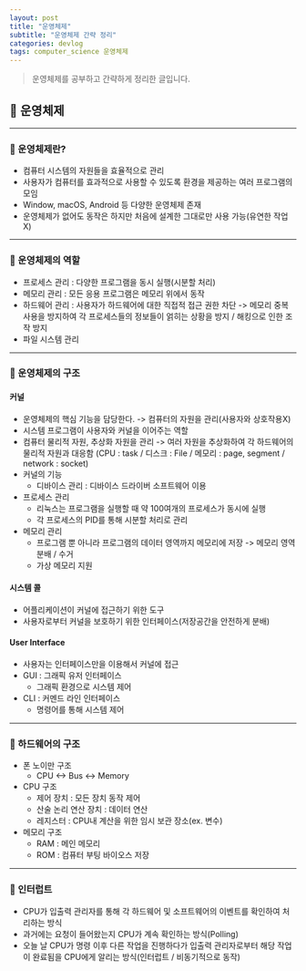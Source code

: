 ```yaml
---
layout: post
title: "운영체제"
subtitle: "운영체제 간략 정리"
categories: devlog
tags: computer_science 운영체제
---
```


> 운영체제를 공부하고 간략하게 정리한 글입니다.

<!---more--->

## 📌 운영체제

---

### 🌱 운영체제란?

- 컴퓨터 시스템의 자원들을 효율적으로 관리
- 사용자가 컴퓨터를 효과적으로 사용할 수 있도록 환경을 제공하는 여러 프로그램의 모임
- Window, macOS, Android 등 다양한 운영체제 존재
- 운영체제가 없어도 동작은 하지만 처음에 설계한 그대로만 사용 가능(유연한 작업 X)

---

### 🌱 운영체제의 역할

- 프로세스 관리 : 다양한 프로그램을 동시 실행(시분할 처리)
- 메모리 관리 : 모든 응용 프로그램은 메모리 위에서 동작
- 하드웨어 관리 : 사용자가 하드웨어에 대한 직접적 접근 권한 차단 -> 메모리 중복 사용을 방지하여 각 프로세스들의 정보들이 얽히는 상황을 방지 / 해킹으로 인한 조작 방지
- 파일 시스템 관리

---

### 🌱 운영체제의 구조

#### <strong>커널</strong>

- 운영체제의 핵심 기능을 담당한다. -> 컴퓨터의 자원을 관리(사용자와 상호작용X)
- 시스템 프로그램이 사용자와 커널을 이어주는 역할
- 컴퓨터 물리적 자원, 추상화 자원을 관리 -> 여러 자원을 추상화하여 각 하드웨어의 물리적 자원과 대응함 (CPU : task / 디스크 : File / 메모리 : page, segment / network : socket)
- 커널의 기능
  - 디바이스 관리 : 디바이스 드라이버 소프트웨어 이용
- 프로세스 관리
  - 리눅스는 프로그램을 실행할 때 약 100여개의 프로세스가 동시에 실행
  - 각 프로세스의 PID를 통해 시분할 처리로 관리
- 메모리 관리
  - 프로그램 뿐 아니라 프로그램의 데이터 영역까지 메모리에 저장 -> 메모리 영역 분배 / 수거
  - 가상 메모리 지원

#### <strong>시스템 콜</strong>

- 어플리케이션이 커널에 접근하기 위한 도구
- 사용자로부터 커널을 보호하기 위한 인터페이스(저장공간을 안전하게 분배)

#### <strong>User Interface</strong>

- 사용자는 인터페이스만을 이용해서 커널에 접근
- GUI : 그래픽 유저 인터페이스
  - 그래픽 환경으로 시스템 제어
- CLI : 커멘드 라인 인터페이스
  - 명령어를 통해 시스템 제어

---

### 🌱 하드웨어의 구조

- 폰 노이만 구조
  - CPU <-> Bus <-> Memory
- CPU 구조
  - 제어 장치 : 모든 장치 동작 제어
  - 산술 논리 연산 장치 : 데이터 연산
  - 레지스터 : CPU내 계산을 위한 임시 보관 장소(ex. 변수)
- 메모리 구조
  - RAM : 메인 메모리
  - ROM : 컴퓨터 부팅 바이오스 저장

---

### 🌱 인터럽트

- CPU가 입출력 관리자를 통해 각 하드웨어 및 소프트웨어의 이벤트를 확인하여 처리하는 방식
- 과거에는 요청이 들어왔는지 CPU가 계속 확인하는 방식(Polling)
- 오늘 날 CPU가 명령 이후 다른 작업을 진행하다가 입출력 관리자로부터 해당 작업이 완료됨을 CPU에게 알리는 방식(인터럽트 / 비동기적으로 동작)
